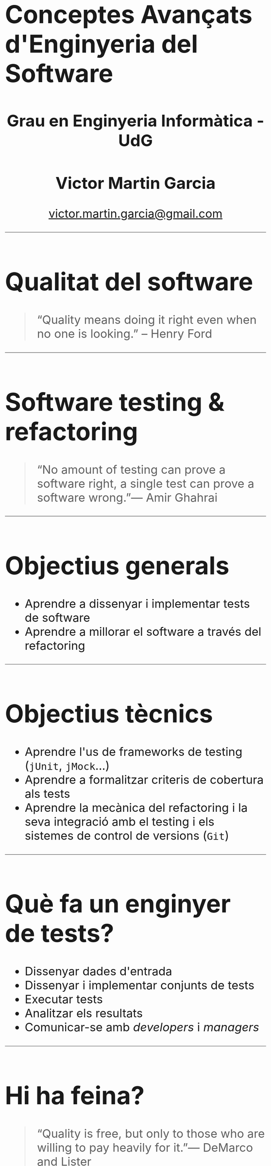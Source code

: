 <style>
body {
    background: none;
	font-size:2.4em;
}
h1 {
	font-size: 2.1em;
}
h2 {
	font-size: 1.4em;
}
.line{
	font-size: 0.7em;
	line-height: 1.4em;
}
</style>

# Conceptes Avançats d'Enginyeria del Software

<center>
<h2>Grau en Enginyeria Informàtica - UdG</h2>
<h2>Victor Martin Garcia</h2>

<p><a href="mailto:victor.martin.garcia@gmail.com">victor.martin.garcia@gmail.com</a></p>

</center>

------

# Qualitat del software

> “Quality means doing it right even when no one is looking.” – Henry Ford

------

# Software testing & refactoring

> “No amount of testing can prove a software right, a single test can prove a software wrong.”— Amir Ghahrai

------

# Objectius generals

* Aprendre a dissenyar i implementar tests de software
* Aprendre a millorar el software a través del refactoring

------

# Objectius tècnics

* Aprendre l'us de frameworks de testing (`jUnit`, `jMock`...)
* Aprendre a formalitzar criteris de cobertura als tests
* Aprendre la mecànica del refactoring i la seva integració amb el testing i els sistemes de control de versions (`Git`)

------

# Què fa un enginyer de tests?

* Dissenyar dades d'entrada
* Dissenyar i implementar conjunts de tests
* Executar tests
* Analitzar els resultats
* Comunicar-se amb _developers_ i _managers_

------

# Hi ha feina?

> “Quality is free, but only to those who are willing to pay heavily for it.”— DeMarco and Lister

------

# Avaluació

* Varies pràctiques
	* 2 individuals
	* 1 Grup (2 persones)

* Examen
	* Examen final *només de la part de teoria*


------

# Sessions de teoria

* Introducció a la qualitat del software
* Introducció a les proves de software
* Unit testing
* Teoria de grafs aplicada al testing
* Refactoring

------

# Treballs pràctics

* Individuals:
	* Dissenyar i implementar els tets per un determinat software
* En grup:
	* Desenvolupar tests i refactoritzar una aplicació ja existent

------

# Examen

Cobertura basada en grafs per unit testing

------

# Exemple

TODO: ejemplo de hello world en jUnit

```java
@ParameterizedTest
@ValueSource(strings = { "Hello", "JUnit" }) 
void withValueSource(String word) {
    assertNotNull(word);
}
```

Passem al IDE a executar el test

------

# Preguntes?